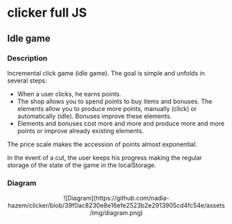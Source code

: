 # clicker full JS
## Idle game

### Description

Incremental click game (idle game). The goal is simple and unfolds
in several steps:
-  When a user clicks, he earns points.
- The shop allows you to spend points to buy
items and bonuses.
The elements allow you to produce more points, manually (click) or automatically (idle). Bonuses improve these elements.
- Elements and bonuses cost more and more and produce more and more points or improve already existing elements.

The price scale makes the accession of points almost exponential. 

In the event of a cut, the user keeps his progress making the regular storage of the state of the game in the localStorage.

### Diagram

<div align="center">
  ![Diagram](https://github.com/nadia-hazem/clicker/blob/39f0ac8230e8e16efe2523b2e2913905cd4fc54e/assets/img/diagram.png)
</div>
